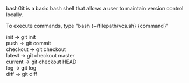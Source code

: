 bashGit is a basic bash shell that allows a user to maintain version control locally.

To execute commands, type "bash {~/filepath/vcs.sh} {command}"

init -> git init<br />
push -> git commit<br />
checkout -> git checkout<br />
latest -> git checkout master<br />
current -> git checkout HEAD<br />
log -> git log<br />
diff -> git diff<br />

